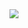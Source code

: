 <img src="https://capsule-render.vercel.app/api?type=waving&color=auto&height=300&section=header&text=just%20Do%20It!!&fontSize=51" />


